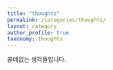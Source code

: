 ```yaml
---
title: "thoughts"
permalink: /categories/thoughts/
layout: category
author_profile: true
taxonomy: thoughts
---
```


쓸데없는 생각들입니다.
